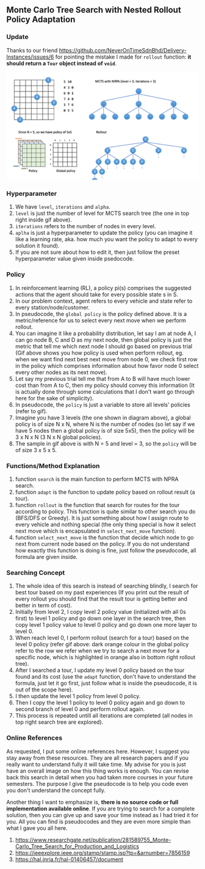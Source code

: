 ## Monte Carlo Tree Search with Nested Rollout Policy Adaptation

### Update
Thanks to our friend https://github.com/NeverOnTimeSdnBhd/Delivery-Instances/issues/6 for pointing the mistake I made for `rollout` function: **it should return a `Tour` object instead of `void`**.

![NRPA](https://github.com/NeverOnTimeSdnBhd/Delivery-Instances/blob/main/mcts/NRPA.gif)

### Hyperparameter
1. We have `level`, `iterations` and `alpha`.
2. `level` is just the number of level for MCTS search tree (the one in top right inside gif above).
3. `iterations` refers to the number of nodes in every level.
4. `aplha` is just a hyperparameter to update the policy (you can imagine it like a learning rate, aka. how much you want the policy to adapt to every solution it found).
5. If you are not sure about how to edit it, then just follow the preset hyperparameter value given inside psedocode.

### Policy
1. In reinforcement learning (RL), a policy pi(s) comprises the suggested actions that the agent should take for every possible state s in S.
2. In our problem context, agent refers to every vehicle and state refer to every station/node/customer.
3. In pseudocode, the `global policy` is the policy defined above. It is a metric/reference for us to select every next move when we perform rollout. 
4. You can imagine it like a probability distribution, let say I am at node A, I can go node B, C and D as my next node, then global policy is just the metric that tell me which next node I should go based on previous trial (Gif above shows you how policy is used when perform rollout, eg. when we want find next best next move from node 0, we check first row in the policy which comprises information about how favor node 0 select every other nodes as its next move).
5. Let say my previous trial tell me that from A to B will have much lower cost than from A to C, then my policy should convey this information (It is actually done through some calculations that I don't want go through here for the sake of simplicity).
6. In pseudocode, the `policy` is just a variable to store all levels' policies (refer to gif).
7. Imagine you have 3 levels (the one shown in diagram above), a global policy is of size N x N, where N is the number of nodes (so let say if we have 5 nodes then a global policy is of size 5x5), then the policy will be 3 x N x N (3 N x N global policies).
8. The sample in gif above is with N = 5 and level = 3, so the `policy` will be of size 3 x 5 x 5.

### Functions/Method Explanation
1. function `search` is the main function to perform MCTS with NPRA search.
2. function `adapt` is the function to update policy based on rollout result (a tour).
3. function `rollout` is the function that search for routes for the tour according to policy. This function is quite similar to other search you do (BFS/DFS or Greedy). It is just something about how I assign route to every vehicle and nothing special (the only thing special is how it select next move which is encapsulated in `select_next_move` function).
4. function `select_next_move` is the function that decide which node to go next from current node based on the policy. If you do not understand how exactly this function is doing is fine, just follow the pseudocode, all formula are given inside.

### Searching Concept
1. The whole idea of this search is instead of searching blindly, I search for best tour based on my past experiences (If you print out the result of every rollout you should find that the result tour is getting better and better in term of cost).
2. Initially from level 2, I copy level 2 policy value (initialized with all 0s first) to level 1 policy and go down one layer in the search tree, then copy level 1 policy value to level 0 policy and go down one more layer to level 0.
3. When reach level 0, I perform rollout (search for a tour) based on the level 0 policy (refer gif above: dark orange colour in the global policy refer to the row we refer when we try to search a next move for a specific node, which is highlighted in orange also in bottom right rollout tree).
4. After I searched a tour, I update my level 0 policy based on the tour found and its cost (use the `adapt` function, don't have to understand the formula, just let it go first, just follow what is inside the pseudocode, it is out of the scope here).
5. I then update the level 1 policy from level 0 policy.
6. Then I copy the level 1 policy to level 0 policy again and go down to second branch of level 0 and perform rollout again.
7. This process is repeated untill all iterations are completed (all nodes in top right search tree are explored).

### Online References
As requested, I put some online references here. However, I suggest you stay away from these resources. They are all research papers and if you really want to understand fully it will take time. My advise for you is just have an overall image on how this thing works is enough. You can revise back this search in detail when you had taken more courses in your future semesters. The purpose I give the pseudocode is to help you code even you don't understand the concept fully.

Another thing I want to emphasize is, **there is no source code or full implementation available online**. If you are trying to search for a complete solution, then you can give up and save your time instead as I had tried it for you. All you can find is pseudocodes and they are even more simple than what I gave you all here.

1. https://www.researchgate.net/publication/281589755_Monte-Carlo_Tree_Search_for_Production_and_Logistics
2. https://ieeexplore.ieee.org/stamp/stamp.jsp?tp=&arnumber=7856159
3. https://hal.inria.fr/hal-01406457/document
